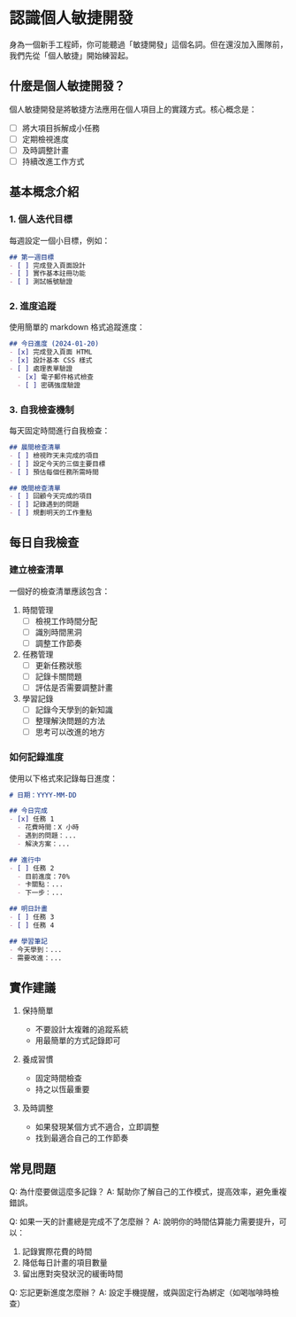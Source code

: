 # 認識個人敏捷開發

身為一個新手工程師，你可能聽過「敏捷開發」這個名詞。但在還沒加入團隊前，我們先從「個人敏捷」開始練習起。

## 什麼是個人敏捷開發？

個人敏捷開發是將敏捷方法應用在個人項目上的實踐方式。核心概念是：

- [ ] 將大項目拆解成小任務
- [ ] 定期檢視進度
- [ ] 及時調整計畫
- [ ] 持續改進工作方式

## 基本概念介紹

### 1. 個人迭代目標

每週設定一個小目標，例如：
```markdown
## 第一週目標
- [ ] 完成登入頁面設計
- [ ] 實作基本註冊功能
- [ ] 測試帳號驗證
```

### 2. 進度追蹤

使用簡單的 markdown 格式追蹤進度：
```markdown
## 今日進度 (2024-01-20)
- [x] 完成登入頁面 HTML
- [x] 設計基本 CSS 樣式
- [ ] 處理表單驗證
  - [x] 電子郵件格式檢查
  - [ ] 密碼強度驗證
```

### 3. 自我檢查機制

每天固定時間進行自我檢查：
```markdown
## 晨間檢查清單
- [ ] 檢視昨天未完成的項目
- [ ] 設定今天的三個主要目標
- [ ] 預估每個任務所需時間

## 晚間檢查清單
- [ ] 回顧今天完成的項目
- [ ] 記錄遇到的問題
- [ ] 規劃明天的工作重點
```

## 每日自我檢查

### 建立檢查清單

一個好的檢查清單應該包含：

1. 時間管理
   - [ ] 檢視工作時間分配
   - [ ] 識別時間黑洞
   - [ ] 調整工作節奏

2. 任務管理
   - [ ] 更新任務狀態
   - [ ] 記錄卡關問題
   - [ ] 評估是否需要調整計畫

3. 學習記錄
   - [ ] 記錄今天學到的新知識
   - [ ] 整理解決問題的方法
   - [ ] 思考可以改進的地方

### 如何記錄進度

使用以下格式來記錄每日進度：

```markdown
# 日期：YYYY-MM-DD

## 今日完成
- [x] 任務 1
  - 花費時間：X 小時
  - 遇到的問題：...
  - 解決方案：...

## 進行中
- [ ] 任務 2
  - 目前進度：70%
  - 卡關點：...
  - 下一步：...

## 明日計畫
- [ ] 任務 3
- [ ] 任務 4

## 學習筆記
- 今天學到：...
- 需要改進：...
```

## 實作建議

1. 保持簡單
   * 不要設計太複雜的追蹤系統
   * 用最簡單的方式記錄即可

2. 養成習慣
   * 固定時間檢查
   * 持之以恆最重要

3. 及時調整
   * 如果發現某個方式不適合，立即調整
   * 找到最適合自己的工作節奏

## 常見問題

Q: 為什麼要做這麼多記錄？
A: 幫助你了解自己的工作模式，提高效率，避免重複錯誤。

Q: 如果一天的計畫總是完成不了怎麼辦？
A: 說明你的時間估算能力需要提升，可以：
1. 記錄實際花費的時間
2. 降低每日計畫的項目數量
3. 留出應對突發狀況的緩衝時間

Q: 忘記更新進度怎麼辦？
A: 設定手機提醒，或與固定行為綁定（如喝咖啡時檢查） 